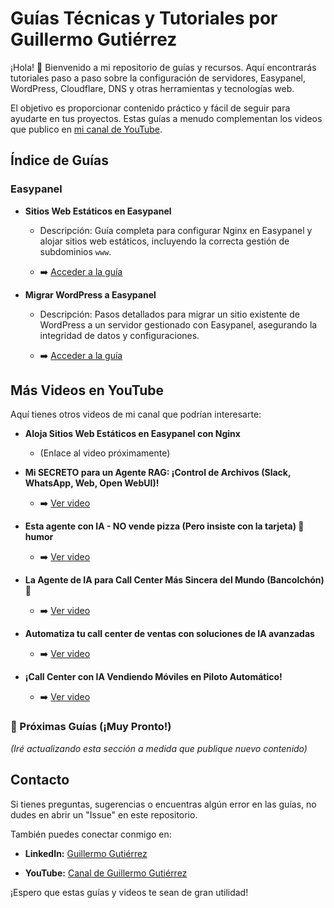 # Guías Técnicas y Tutoriales por Guillermo Gutiérrez

¡Hola! 👋 Bienvenido a mi repositorio de guías y recursos. Aquí encontrarás tutoriales paso a paso sobre la configuración de servidores, Easypanel, WordPress, Cloudflare, DNS y otras herramientas y tecnologías web.

El objetivo es proporcionar contenido práctico y fácil de seguir para ayudarte en tus proyectos. Estas guías a menudo complementan los videos que publico en [mi canal de YouTube](https://www.youtube.com/@gg1one).

## Índice de Guías

### Easypanel

* **Sitios Web Estáticos en Easypanel**

  * Descripción: Guía completa para configurar Nginx en Easypanel y alojar sitios web estáticos, incluyendo la correcta gestión de subdominios `www`.

  * ➡️ [Acceder a la guía](./easypanel-sitios-estaticos.md)

* **Migrar WordPress a Easypanel**

  * Descripción: Pasos detallados para migrar un sitio existente de WordPress a un servidor gestionado con Easypanel, asegurando la integridad de datos y configuraciones.

  * ➡️ [Acceder a la guía](./easypanel-migrar-wordpress.md)

## Más Videos en YouTube

Aquí tienes otros videos de mi canal que podrían interesarte:

* **Aloja Sitios Web Estáticos en Easypanel con Nginx**

  * (Enlace al video próximamente)

* **Mi SECRETO para un Agente RAG: ¡Control de Archivos (Slack, WhatsApp, Web, Open WebUI)!**

  * ➡️ [Ver video](https://youtu.be/SsgqddSU1MA)

* **Esta agente con IA - NO vende pizza (Pero insiste con la tarjeta) 🤣 humor**

  * ➡️ [Ver video](https://youtu.be/wYvZckpEQ_U)

* **La Agente de IA para Call Center Más Sincera del Mundo (Bancolchón) 🤣**

  * ➡️ [Ver video](https://youtu.be/KxzQRi5UQWA)

* **Automatiza tu call center de ventas con soluciones de IA avanzadas**

  * ➡️ [Ver video](https://youtu.be/KsCBZ6qeoCU)

* **¡Call Center con IA Vendiendo Móviles en Piloto Automático!**

  * ➡️ [Ver video](https://youtu.be/Gghn-UtC0Kk)

### 🚀 Próximas Guías (¡Muy Pronto!)

*(Iré actualizando esta sección a medida que publique nuevo contenido)*

## Contacto

Si tienes preguntas, sugerencias o encuentras algún error en las guías, no dudes en abrir un "Issue" en este repositorio.

También puedes conectar conmigo en:

* **LinkedIn:** [Guillermo Gutiérrez](https://www.linkedin.com/in/ggd79/)

* **YouTube:** [Canal de Guillermo Gutiérrez](https://www.youtube.com/@gg1one)

¡Espero que estas guías y videos te sean de gran utilidad!
